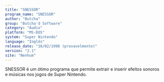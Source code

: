 ```yaml
---
title: "SNESSOR"
program_name: "SNESSOR"
author: "Butcha"
group: "Butcha'd Software"
category: "Áudio"
platform: "MS-DOS"
system: "Super Nintendo"
language: "Inglês"
release_date: "18/02/1998 (provavelmente)"
version: "2.1"
site: "Nenhum"
---
```

SNESSOR é um ótimo programa que permite extrair e inserir efeitos sonoros e músicas nos jogos de Super Nintendo.
